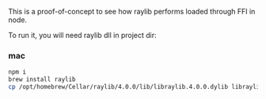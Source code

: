 This is a proof-of-concept to see how raylib performs loaded through FFI in node.

To run it, you will need raylib dll in project dir:

### mac

```sh
npm i
brew install raylib
cp /opt/homebrew/Cellar/raylib/4.0.0/lib/libraylib.4.0.0.dylib libraylib.dylib
```
